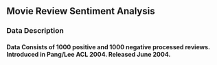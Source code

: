 ## Movie Review Sentiment Analysis

### Data Description
####    Data Consists of 1000 positive and 1000 negative processed reviews. Introduced in Pang/Lee ACL 2004. Released June 2004.

